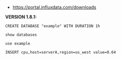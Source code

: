 - https://portal.influxdata.com/downloads

**VERSION 1.8.1:**

```CREATE DATABASE "example" WITH DURATION 1h```

```show databases```

```use example```

```INSERT cpu,host=serverA,region=us_west value=0.64```
